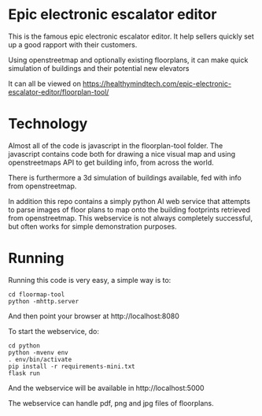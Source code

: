 # Epic electronic escalator editor

This is the famous epic electronic escalator editor. It help sellers quickly set up a good rapport with their customers. 

Using openstreetmap and optionally existing floorplans, it can make quick simulation of buildings and their potential new elevators

It can all be viewed on https://healthymindtech.com/epic-electronic-escalator-editor/floorplan-tool/

# Technology

Almost all of the code is javascript in the floorplan-tool folder. The javascript contains code both for drawing a nice visual map and using openstreetmaps API to get building info, from across the world.

There is furthermore a 3d simulation of buildings available, fed with info from openstreetmap.

In addition this repo contains a simply python AI web service that attempts to parse images of floor plans to map onto the building footprints retrieved from openstreetmap. This webservice is not always completely successful, but often works for simple demonstration purposes.

# Running

Running this code is very easy, a simple way is to:

```
cd floormap-tool
python -mhttp.server
```
And then point your browser at http://localhost:8080

To start the webservice, do:

```
cd python
python -mvenv env
. env/bin/activate
pip install -r requirements-mini.txt
flask run
```

And the webservice will be available in http://localhost:5000

The webservice can handle pdf, png and jpg files of floorplans.



